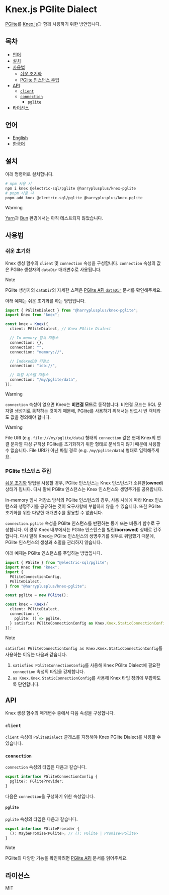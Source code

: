 # Knex.js PGlite Dialect

[PGlite](https://pglite.dev/)를 [Knex.js](https://knexjs.org/)과 함께 사용하기 위한 방언입니다.

## 목차

<!-- toc -->

- [언어](#%EC%96%B8%EC%96%B4)
- [설치](#%EC%84%A4%EC%B9%98)
- [사용법](#%EC%82%AC%EC%9A%A9%EB%B2%95)
  - [쉬운 초기화](#%EC%89%AC%EC%9A%B4-%EC%B4%88%EA%B8%B0%ED%99%94)
  - [PGlite 인스턴스 주입](#pglite-%EC%9D%B8%EC%8A%A4%ED%84%B4%EC%8A%A4-%EC%A3%BC%EC%9E%85)
- [API](#api)
  - [`client`](#client)
  - [`connection`](#connection)
    - [`pglite`](#pglite)
- [라이선스](#%EB%9D%BC%EC%9D%B4%EC%84%A0%EC%8A%A4)

<!-- tocstop -->

## 언어

- [English](/README.md)
- [한국어](/README.ko.md)

## 설치

아래 명령어로 설치합니다.

```sh
# npm 사용 시
npm i knex @electric-sql/pglite @harryplusplus/knex-pglite
# pnpm 사용 시
pnpm add knex @electric-sql/pglite @harryplusplus/knex-pglite
```

> [!WARNING]  
> [Yarn](https://yarnpkg.com/)과 [Bun](https://bun.com/) 환경에서는 아직 테스트되지 않았습니다.

## 사용법

### 쉬운 초기화

Knex 생성 함수의 `client` 및 `connection` 속성을 구성합니다.
`connection` 속성의 값은 PGlite 생성자의 `dataDir` 매개변수로 사용됩니다.

> [!NOTE]  
> PGlite 생성자의 `dataDir`의 자세한 스펙은 [PGlite API `dataDir`](https://pglite.dev/docs/api#datadir) 문서를 확인해주세요.

아래 예제는 쉬운 초기화를 하는 방법입니다.

```typescript
import { PGliteDialect } from "@harryplusplus/knex-pglite";
import Knex from "knex";

const knex = Knex({
  client: PGliteDialect, // Knex PGlite Dialect

  // In-memory 임시 저장소
  connection: {},
  connection: "",
  connection: "memory://",

  // IndexedDB 저장소
  connection: "idb://",

  // 파일 시스템 저장소
  connection: "/my/pglite/data",
});
```

> [!WARNING]  
> `connection` 속성이 없으면 Knex는 **비연결 모드**로 동작합니다.
> 비연결 모드는 SQL 문자열 생성기로 동작하는 것이기 때문에, PGlite를 사용하기 위해서는 반드시 빈 객체라도 값을 정의해야 합니다.

> [!WARNING]  
> File URI (e.g. `file:///my/pglite/data`) 형태의 `connection` 값은 현재 Knex의 연결 문자열 파싱 규칙상 PGlite를 초기화하기 위한 형태로 분석되지 않기 때문에 사용할 수 없습니다.
> File URI가 아닌 파일 경로 (e.g. `/my/pglite/data`) 형태로 입력해주세요.

### PGlite 인스턴스 주입

[쉬운 초기화](#%EC%89%AC%EC%9A%B4-%EC%B4%88%EA%B8%B0%ED%99%94) 방법을 사용할 경우, PGlite 인스턴스는 Knex 인스턴스가 소유한(**owned**) 상태가 됩니다.
다시 말해 PGlite 인스턴스는 Knex 인스턴스와 생명주기를 공유합니다.

In-memory 임시 저장소 방식의 PGlite 인스턴스의 경우, 사용 사례에 따라 Knex 인스턴스와 생명주기를 공유하는 것이 요구사항에 부합하지 않을 수 있습니다.
또한 PGlite 초기화를 위한 다양한 매개변수를 활용할 수 없습니다.

`connection.pglite` 속성을 PGlite 인스턴스를 반환하는 동기 또는 비동기 함수로 구성합니다.
이 경우 Knex 내부에서는 PGlite 인스턴스를 빌린(**borrowed**) 상태로 간주합니다.
다시 말해 Knex는 PGlite 인스턴스의 생명주기를 외부로 위임했기 때문에, PGlite 인스턴스의 생성과 소멸을 관리하지 않습니다.

아래 예제는 PGlite 인스턴스를 주입하는 방법입니다.

```typescript
import { PGlite } from "@electric-sql/pglite";
import Knex from "knex";
import {
  PGliteConnectionConfig,
  PGliteDialect,
} from "@harryplusplus/knex-pglite";

const pglite = new PGlite();

const knex = Knex({
  client: PGliteDialect,
  connection: {
    pglite: () => pglite,
  } satisfies PGliteConnectionConfig as Knex.Knex.StaticConnectionConfig,
});
```

> [!NOTE]  
> `satisfies PGliteConnectionConfig as Knex.Knex.StaticConnectionConfig`를 사용하는 이유는 다음과 같습니다.
>
> 1. `satisfies PGliteConnectionConfig`를 사용해 Knex PGlite Dialect에 필요한 `connection` 속성의 타입을 강제합니다.
> 2. `as Knex.Knex.StaticConnectionConfig`를 사용해 Knex 타입 정의에 부합하도록 단언합니다.

## API

Knex 생성 함수의 매개변수 중에서 다음 속성을 구성합니다.

### `client`

`client` 속성에 `PGliteDialect` 클래스를 지정해야 Knex PGlite Dialect를 사용할 수 있습니다.

### `connection`

`connection` 속성의 타입은 다음과 같습니다.

```typescript
export interface PGliteConnectionConfig {
  pglite?: PGliteProvider;
}
```

다음은 `connection`을 구성하기 위한 속성입니다.

#### `pglite`

`pglite` 속성의 타입은 다음과 같습니다.

```typescript
export interface PGliteProvider {
  (): MaybePromise<PGlite>; // (): PGlite | Promise<PGlite>
}
```

> [!NOTE]  
> PGlite의 다양한 기능을 확인하려면 [PGlite API](https://pglite.dev/docs/api) 문서를 읽어주세요.

## 라이선스

MIT
